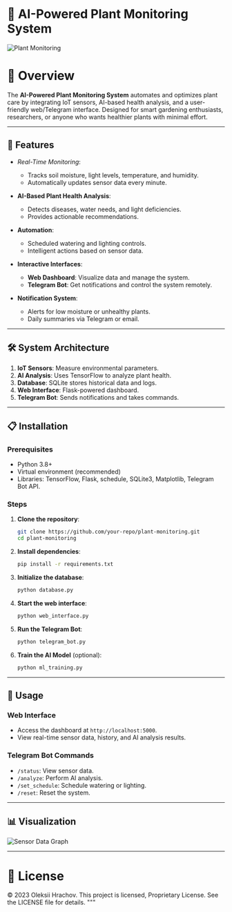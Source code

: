 
# 🌱 AI-Powered Plant Monitoring System

![Plant Monitoring](https://via.placeholder.com/800x400?text=AI+Powered+Plant+Monitoring+System)

# 📖 Overview
The **AI-Powered Plant Monitoring System** automates and optimizes plant care by integrating IoT sensors, AI-based health analysis, and a user-friendly web/Telegram interface. Designed for smart gardening enthusiasts, researchers, or anyone who wants healthier plants with minimal effort.

---

## 🚀 Features
- *Real-Time Monitoring*:
  - Tracks soil moisture, light levels, temperature, and humidity.
  - Automatically updates sensor data every minute.
  
- **AI-Based Plant Health Analysis**:
  - Detects diseases, water needs, and light deficiencies.
  - Provides actionable recommendations.

- **Automation**:
  - Scheduled watering and lighting controls.
  - Intelligent actions based on sensor data.

- **Interactive Interfaces**:
  - **Web Dashboard**: Visualize data and manage the system.
  - **Telegram Bot**: Get notifications and control the system remotely.

- **Notification System**:
  - Alerts for low moisture or unhealthy plants.
  - Daily summaries via Telegram or email.

---

## 🛠️ System Architecture

1. **IoT Sensors**: Measure environmental parameters.
2. **AI Analysis**: Uses TensorFlow to analyze plant health.
3. **Database**: SQLite stores historical data and logs.
4. **Web Interface**: Flask-powered dashboard.
5. **Telegram Bot**: Sends notifications and takes commands.

---

## 📋 Installation

### Prerequisites
- Python 3.8+
- Virtual environment (recommended)
- Libraries: TensorFlow, Flask, schedule, SQLite3, Matplotlib, Telegram Bot API.

### Steps
1. **Clone the repository**:
   ```bash
   git clone https://github.com/your-repo/plant-monitoring.git
   cd plant-monitoring
   ```

2. **Install dependencies**:
   ```bash
   pip install -r requirements.txt
   ```

3. **Initialize the database**:
   ```bash
   python database.py
   ```

4. **Start the web interface**:
   ```bash
   python web_interface.py
   ```

5. **Run the Telegram Bot**:
   ```bash
   python telegram_bot.py
   ```

6. **Train the AI Model** (optional):
   ```bash
   python ml_training.py
   ```

---

## 🌟 Usage

### Web Interface
- Access the dashboard at `http://localhost:5000`.
- View real-time sensor data, history, and AI analysis results.

### Telegram Bot Commands
- `/status`: View sensor data.
- `/analyze`: Perform AI analysis.
- `/set_schedule`: Schedule watering or lighting.
- `/reset`: Reset the system.

---

## 📊 Visualization

![Sensor Data Graph](https://via.placeholder.com/800x400?text=Sensor+Data+Graph)

---

# 📄 License
© 2023 Oleksii Hrachov. This project is licensed, Proprietary License. See the LICENSE file for details.
"""